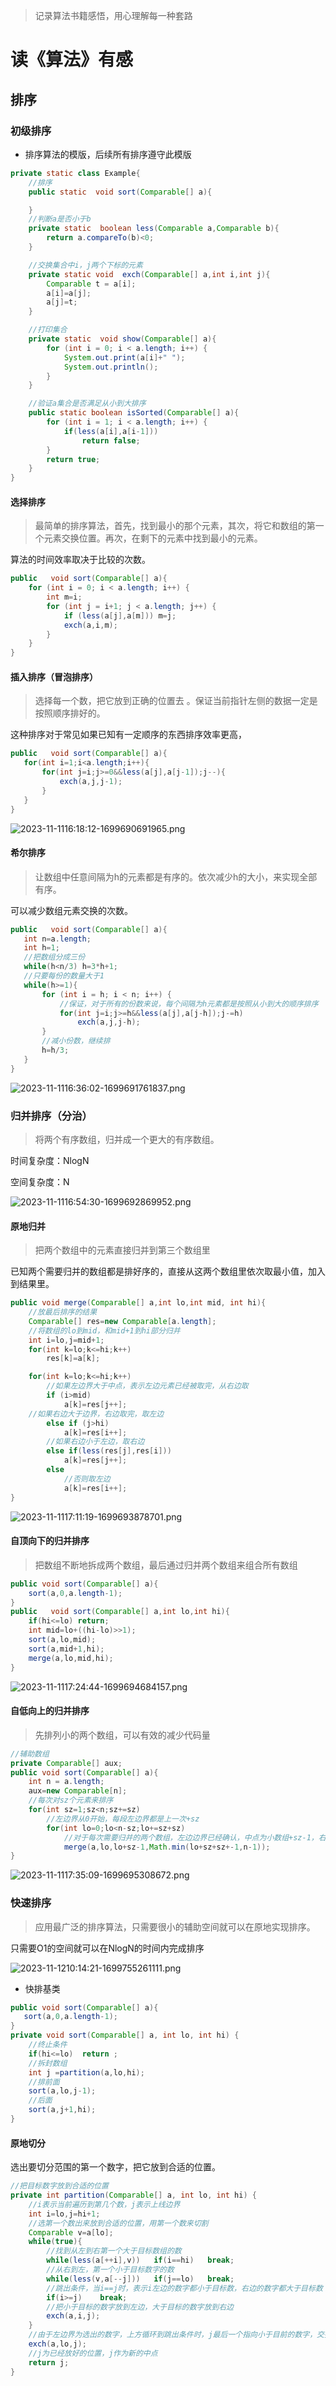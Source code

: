 > 记录算法书籍感悟，用心理解每一种套路

# 读《算法》有感



## 排序

### 初级排序

- 排序算法的模版，后续所有排序遵守此模版

```java
private static class Example{
    //排序
    public static  void sort(Comparable[] a){

    }
    //判断a是否小于b
    private static  boolean less(Comparable a,Comparable b){
        return a.compareTo(b)<0;
    }

    //交换集合中i，j两个下标的元素
    private static void  exch(Comparable[] a,int i,int j){
        Comparable t = a[i];
        a[i]=a[j];
        a[j]=t;
    }

    //打印集合
    private static  void show(Comparable[] a){
        for (int i = 0; i < a.length; i++) {
            System.out.print(a[i]+" ");
            System.out.println();
        }
    }

    //验证a集合是否满足从小到大排序
    public static boolean isSorted(Comparable[] a){
        for (int i = 1; i < a.length; i++) {
            if(less(a[i],a[i-1]))
                return false;
        }
        return true;
    }
}
```



#### 选择排序

> 最简单的排序算法，首先，找到最小的那个元素，其次，将它和数组的第一个元素交换位置。再次，在剩下的元素中找到最小的元素。

算法的时间效率取决于比较的次数。

```java
public   void sort(Comparable[] a){
    for (int i = 0; i < a.length; i++) {
        int m=i;
        for (int j = i+1; j < a.length; j++) {
            if (less(a[j],a[m])) m=j;
            exch(a,i,m);
        }
    }
}
```



#### 插入排序（冒泡排序）

> 选择每一个数，把它放到正确的位置去 。保证当前指针左侧的数据一定是按照顺序排好的。

这种排序对于常见如果已知有一定顺序的东西排序效率更高，



```java
public   void sort(Comparable[] a){
   for(int i=1;i<a.length;i++){
       for(int j=i;j>=0&&less(a[j],a[j-1]);j--){
           exch(a,j,j-1);
       }
   }
}
```

![2023-11-1116:18:12-1699690691965.png](https://gitee.com/grsswh/drawing-bed/raw/master/image/2023-11-1116:18:12-1699690691965.png)



#### 希尔排序

> 让数组中任意间隔为h的元素都是有序的。依次减少h的大小，来实现全部有序。

可以减少数组元素交换的次数。



```java
public   void sort(Comparable[] a){
   int n=a.length;
   int h=1;
   //把数组分成三份
   while(h<n/3) h=3*h+1;
   //只要每份的数量大于1
   while(h>=1){
       for (int i = h; i < n; i++) {
           //保证，对于所有的份数来说，每个间隔为h元素都是按照从小到大的顺序排序
           for(int j=i;j>=h&&less(a[j],a[j-h]);j-=h)
               exch(a,j,j-h);
       }
       //减小份数，继续排
       h=h/3;
   }
}
```



![2023-11-1116:36:02-1699691761837.png](https://gitee.com/grsswh/drawing-bed/raw/master/image/2023-11-1116:36:02-1699691761837.png)



### 归并排序（分治）

> 将两个有序数组，归并成一个更大的有序数组。

时间复杂度：NlogN

空间复杂度：N

![2023-11-1116:54:30-1699692869952.png](https://gitee.com/grsswh/drawing-bed/raw/master/image/2023-11-1116:54:30-1699692869952.png)

#### 原地归并

> 把两个数组中的元素直接归并到第三个数组里

已知两个需要归并的数组都是排好序的，直接从这两个数组里依次取最小值，加入到结果里。



```java
public void merge(Comparable[] a,int lo,int mid, int hi){
    //放最后排序的结果
    Comparable[] res=new Comparable[a.length];
    //将数组的lo到mid，和mid+1到hi部分归并
    int i=lo,j=mid+1;
    for(int k=lo;k<=hi;k++)
        res[k]=a[k];

    for(int k=lo;k<=hi;k++)
        //如果左边界大于中点，表示左边元素已经被取完，从右边取
        if (i>mid)
            a[k]=res[j++];
    //如果右边大于边界，右边取完，取左边
        else if (j>hi)
            a[k]=res[i++];
        //如果右边小于左边，取右边
        else if(less(res[j],res[i]))
            a[k]=res[j++];
        else
            //否则取左边
            a[k]=res[i++];
}
```

![2023-11-1117:11:19-1699693878701.png](https://gitee.com/grsswh/drawing-bed/raw/master/image/2023-11-1117:11:19-1699693878701.png)



#### 自顶向下的归并排序

> 把数组不断地拆成两个数组，最后通过归并两个数组来组合所有数组



```java
public void sort(Comparable[] a){
    sort(a,0,a.length-1);
}
public   void sort(Comparable[] a,int lo,int hi){
    if(hi<=lo) return;
    int mid=lo+((hi-lo)>>1);
    sort(a,lo,mid);
    sort(a,mid+1,hi);
    merge(a,lo,mid,hi);
}
```

![2023-11-1117:24:44-1699694684157.png](https://gitee.com/grsswh/drawing-bed/raw/master/image/2023-11-1117:24:44-1699694684157.png)



#### 自低向上的归并排序

> 先排列小的两个数组，可以有效的减少代码量



```java
//辅助数组
private Comparable[] aux;
public void sort(Comparable[] a){
    int n = a.length;
    aux=new Comparable[n];
    //每次对sz个元素来排序
    for(int sz=1;sz<n;sz+=sz)
        //左边界从0开始，每段左边界都是上一次+sz
        for(int lo=0;lo<n-sz;lo+=sz+sz)
            //对于每次需要归并的两个数组，左边边界已经确认，中点为小数组+sz-1，右边边界为中点+sz和数组长度-1取较小值
            merge(a,lo,lo+sz-1,Math.min(lo+sz+sz+-1,n-1));
}
```

![2023-11-1117:35:09-1699695308672.png](https://gitee.com/grsswh/drawing-bed/raw/master/image/2023-11-1117:35:09-1699695308672.png)

###   快速排序

> 应用最广泛的排序算法，只需要很小的辅助空间就可以在原地实现排序。

只需要O1的空间就可以在NlogN的时间内完成排序

![2023-11-1210:14:21-1699755261111.png](https://gitee.com/grsswh/drawing-bed/raw/master/image/2023-11-1210:14:21-1699755261111.png)



- 快排基类

```java
public void sort(Comparable[] a){
   sort(a,0,a.length-1);
}
private void sort(Comparable[] a, int lo, int hi) {
    //终止条件
    if(hi<=lo)  return ;
    //拆封数组
    int j =partition(a,lo,hi);
    //排前面
    sort(a,lo,j-1);
    //后面
    sort(a,j+1,hi);
}
```

#### 原地切分

选出要切分范围的第一个数字，把它放到合适的位置。

```java
//把目标数字放到合适的位置
private int partition(Comparable[] a, int lo, int hi) {
    //i表示当前遍历到第几个数，j表示上线边界
    int i=lo,j=hi+1;
    //选第一个数出来放到合适的位置，用第一个数来切割
    Comparable v=a[lo];
    while(true){
        //找到从左到右第一个大于目标数组的数
        while(less(a[++i],v))   if(i==hi)   break;
        //从右到左，第一个小于目标数字的数
        while(less(v,a[--j]))   if(j==lo)   break;
        //跳出条件，当i==j时，表示i左边的数字都小于目标数，右边的数字都大于目标数
        if(i>=j)    break;
        //把小于目标的数字放到左边，大于目标的数字放到右边
        exch(a,i,j);
    }
    //由于左边界为选出的数字，上方循环到跳出条件时，j最后一个指向小于目前的数字，交换这两个数字
    exch(a,lo,j);
  	//j为已经放好的位置，j作为新的中点
    return j;
}
```



